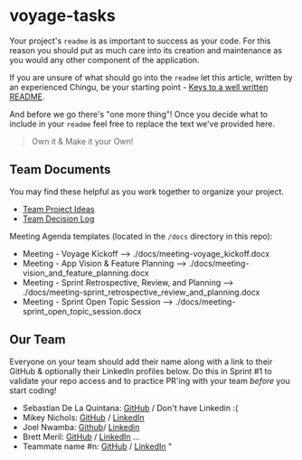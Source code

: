 # voyage-tasks

Your project's `readme` is as important to success as your code. For 
this reason you should put as much care into its creation and maintenance
as you would any other component of the application.

If you are unsure of what should go into the `readme` let this article,
written by an experienced Chingu, be your starting point - 
[Keys to a well written README](https://tinyurl.com/yk3wubft).

And before we go there's "one more thing"! Once you decide what to include
in your `readme` feel free to replace the text we've provided here.

> Own it & Make it your Own!

## Team Documents

You may find these helpful as you work together to organize your project.

- [Team Project Ideas](./docs/team_project_ideas.md)
- [Team Decision Log](./docs/team_decision_log.md)

Meeting Agenda templates (located in the `/docs` directory in this repo):

- Meeting - Voyage Kickoff --> ./docs/meeting-voyage_kickoff.docx
- Meeting - App Vision & Feature Planning --> ./docs/meeting-vision_and_feature_planning.docx
- Meeting - Sprint Retrospective, Review, and Planning --> ./docs/meeting-sprint_retrospective_review_and_planning.docx
- Meeting - Sprint Open Topic Session --> ./docs/meeting-sprint_open_topic_session.docx

## Our Team

Everyone on your team should add their name along with a link to their GitHub
& optionally their LinkedIn profiles below. Do this in Sprint #1 to validate
your repo access and to practice PR'ing with your team *before* you start
coding!

- Sebastian De La Quintana: [GitHub](https://github.com/sebastiandlq) / Don't have Linkedin :(
- Mikey Nichols: [GitHub](https://github.com/mnichols08) / [LinkedIn](https://linkedin.com/in/mnix-dev)
- Joel Nwamba: [Github](https://github.com/joel-elyon-nwamba)/ [Linkedin](https://www.linkedin.com/in/joel-nwamba/)
- Brett Meril: [GitHub](https://github.com/b-kicks-IT) / [LinkedIn](https://linkedin.com/in/brett-meril/)
   ...
- Teammate name #n: [GitHub](https://github.com/ghaccountname) / [LinkedIn](https://linkedin.com/in/liaccountname) "